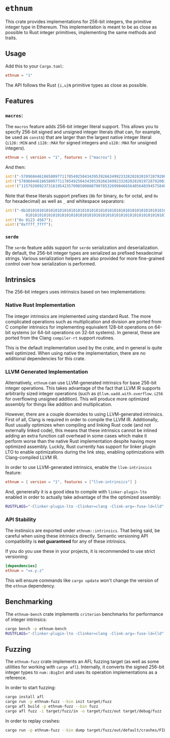 # `ethnum`

This crate provides implementations for 256-bit integers, the primitive integer
type in Ethereum. This implementation is meant to be as close as possible to
Rust integer primitives, implementing the same methods and traits.

## Usage

Add this to your `Cargo.toml`:

```toml
ethnum = "1"
```

The API follows the Rust `{i,u}N` primitive types as close as possible.

## Features

### `macros`:

The `macros` feature adds 256-bit integer literal support. This allows you to
specify 256-bit signed and unsigned integer literals (that can, for example, be
used as `const`s) that are larger than the largest native integer literal
(`i128::MIN` and `i128::MAX` for signed integers and `u128::MAX` for unsigned
integers).

```toml
ethnum = { version = "1", features = ["macros"] }
```

And then:

```rust
int!("-57896044618658097711785492504343953926634992332820282019728792003956564819968");
int!("57896044618658097711785492504343953926634992332820282019728792003956564819967");
uint!("115792089237316195423570985008687907853269984665640564039457584007913129639935");
```

Note that these literals support prefixes (`0b` for binary, `0o` for octal, and
`0x` for hexadecimal) as well as `_` and whitespace separators:

```rust
int!("-0b1010101010101010101010101010101010101010101010101010101010101010
         0101010101010101010101010101010101010101010101010101010101010101");
int!("0o 0123 4567");
uint!("0xffff_ffff");
```

### `serde`

The `serde` feature adds support for `serde` serialization and deserialization.
By default, the 256-bit integer types are serialized as prefixed hexadecimal
strings. Various serialization helpers are also provided for more fine-grained
control over how serialization is performed.

## Intrinsics

The 256-bit integers uses intrinsics based on two implementations:

### Native Rust Implementation

The integer intrinsics are implemented using standard Rust. The more
complicated operations such as multiplication and division are ported from C
compiler intrinsics for implementing equivalent 128-bit operations on 64-bit
systems (or 64-bit operations on 32-bit systems). In general, these are ported
from the Clang `compiler-rt` support routines.

This is the default implementation used by the crate, and in general is quite
well optimized. When using native the implementation, there are no additional
dependencies for this crate.

### LLVM Generated Implementation

Alternatively, `ethnum` can use LLVM-generated intrinsics for base 256-bit
integer operations. This takes advantage of the fact that LLVM IR supports
arbitrarily sized integer operations (such as `@llvm.uadd.with.overflow.i256`
for overflowing unsigned addition). This will produce more optimized assembly
for things like addition and multiplication.

However, there are a couple downsides to using LLVM-generated intrinsics. First
of all, Clang is required in order to compile the LLVM IR. Additionally, Rust
usually optimizes when compiling and linking Rust code (and not externally
linked code), this means that these intrinsics cannot be inlined adding an extra
function call overhead in some cases which make it perform worse than the native
Rust implementation despite having more optimized assembly. Luckily, Rust
currently has support for linker plugin LTO to enable optimizations during the
link step, enabling optimizations with Clang-compiled LLVM IR.

In order to use LLVM-generated intrinsics, enable the `llvm-intrinsics` feature:

```toml
ethnum = { version = "1", features = ["llvm-intrinsics"] }
```

And, genererally it is a good idea to compile with `linker-plugin-lto` enabled
in order to actually take advantage of the the optimized assembly:

```sh
RUSTFLAGS="-Clinker-plugin-lto -Clinker=clang -Clink-arg=-fuse-ld=lld" cargo build
```

### API Stability

The instinsics are exported under `ethnum::intrinsics`. That being said, be
careful when using these intrinsics directly. Semantic versioning API
compatibility is **not guaranteed** for any of these intrinsics.

If you do you use these in your projects, it is recommended to use strict
versioning:

```toml
[dependencies]
ethnum = "=x.y.z"
```

This will ensure commands like `cargo update` won't change the version of the
`ethnum` dependency.

## Benchmarking

The `ethnum-bench` crate implements `criterion` benchmarks for performance of
integer intrinsics:

```sh
cargo bench -p ethnum-bench
RUSTFLAGS="-Clinker-plugin-lto -Clinker=clang -Clink-arg=-fuse-ld=lld" cargo bench -p ethnum-bench --features llvm-intrinsics
```

## Fuzzing

The `ethnum-fuzz` crate implements an AFL fuzzing target (as well as some
utilities for working with `cargo afl`). Internally, it converts the signed
256-bit integer types to `num::BigInt` and uses its operation implementations
as a reference.

In order to start fuzzing:

```sh
cargo install afl
cargo run -p ethnum-fuzz --bin init target/fuzz
cargo afl build -p ethnum-fuzz --bin fuzz
cargo afl fuzz -i target/fuzz/in -o target/fuzz/out target/debug/fuzz
```

In order to replay crashes:
```sh
cargo run -p ethnum-fuzz --bin dump target/fuzz/out/default/crashes/FILE
```
